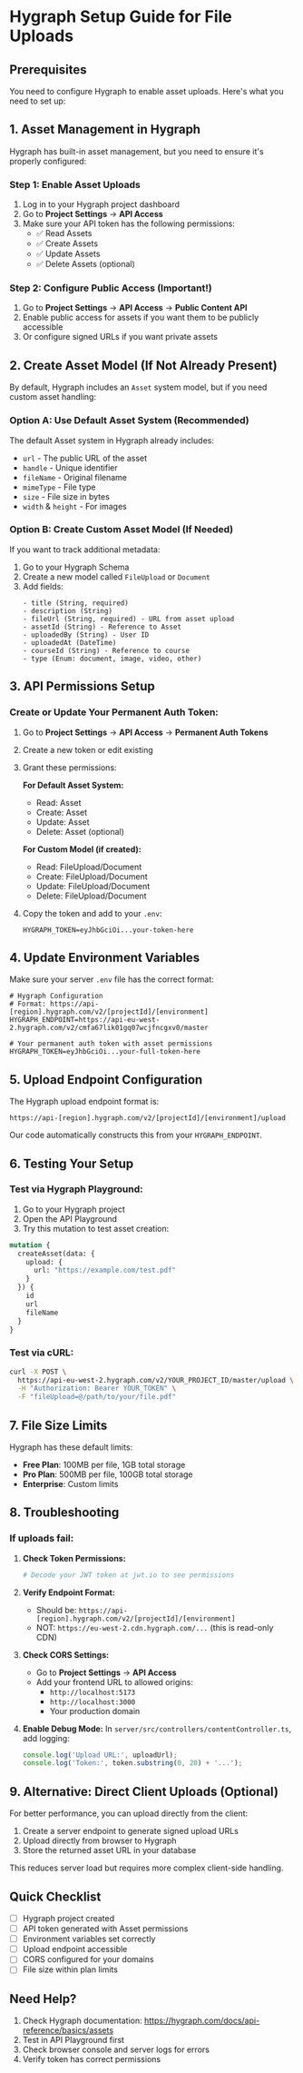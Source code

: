 # Hygraph Setup Guide for File Uploads

## Prerequisites

You need to configure Hygraph to enable asset uploads. Here's what you need to set up:

## 1. Asset Management in Hygraph

Hygraph has built-in asset management, but you need to ensure it's properly configured:

### Step 1: Enable Asset Uploads
1. Log in to your Hygraph project dashboard
2. Go to **Project Settings** → **API Access**
3. Make sure your API token has the following permissions:
   - ✅ Read Assets
   - ✅ Create Assets
   - ✅ Update Assets
   - ✅ Delete Assets (optional)

### Step 2: Configure Public Access (Important!)
1. Go to **Project Settings** → **API Access** → **Public Content API**
2. Enable public access for assets if you want them to be publicly accessible
3. Or configure signed URLs if you want private assets

## 2. Create Asset Model (If Not Already Present)

By default, Hygraph includes an `Asset` system model, but if you need custom asset handling:

### Option A: Use Default Asset System (Recommended)
The default Asset system in Hygraph already includes:
- `url` - The public URL of the asset
- `handle` - Unique identifier
- `fileName` - Original filename
- `mimeType` - File type
- `size` - File size in bytes
- `width` & `height` - For images

### Option B: Create Custom Asset Model (If Needed)
If you want to track additional metadata:

1. Go to your Hygraph Schema
2. Create a new model called `FileUpload` or `Document`
3. Add fields:
   ```
   - title (String, required)
   - description (String)
   - fileUrl (String, required) - URL from asset upload
   - assetId (String) - Reference to Asset
   - uploadedBy (String) - User ID
   - uploadedAt (DateTime)
   - courseId (String) - Reference to course
   - type (Enum: document, image, video, other)
   ```

## 3. API Permissions Setup

### Create or Update Your Permanent Auth Token:

1. Go to **Project Settings** → **API Access** → **Permanent Auth Tokens**
2. Create a new token or edit existing
3. Grant these permissions:

   **For Default Asset System:**
   - Read: Asset
   - Create: Asset
   - Update: Asset
   - Delete: Asset (optional)

   **For Custom Model (if created):**
   - Read: FileUpload/Document
   - Create: FileUpload/Document
   - Update: FileUpload/Document
   - Delete: FileUpload/Document

4. Copy the token and add to your `.env`:
   ```env
   HYGRAPH_TOKEN=eyJhbGciOi...your-token-here
   ```

## 4. Update Environment Variables

Make sure your server `.env` file has the correct format:

```env
# Hygraph Configuration
# Format: https://api-[region].hygraph.com/v2/[projectId]/[environment]
HYGRAPH_ENDPOINT=https://api-eu-west-2.hygraph.com/v2/cmfa67lik01gq07wcjfncgxv0/master

# Your permanent auth token with asset permissions
HYGRAPH_TOKEN=eyJhbGciOi...your-full-token-here
```

## 5. Upload Endpoint Configuration

The Hygraph upload endpoint format is:
```
https://api-[region].hygraph.com/v2/[projectId]/[environment]/upload
```

Our code automatically constructs this from your `HYGRAPH_ENDPOINT`.

## 6. Testing Your Setup

### Test via Hygraph Playground:
1. Go to your Hygraph project
2. Open the API Playground
3. Try this mutation to test asset creation:

```graphql
mutation {
  createAsset(data: {
    upload: {
      url: "https://example.com/test.pdf"
    }
  }) {
    id
    url
    fileName
  }
}
```

### Test via cURL:
```bash
curl -X POST \
  https://api-eu-west-2.hygraph.com/v2/YOUR_PROJECT_ID/master/upload \
  -H "Authorization: Bearer YOUR_TOKEN" \
  -F "fileUpload=@/path/to/your/file.pdf"
```

## 7. File Size Limits

Hygraph has these default limits:
- **Free Plan**: 100MB per file, 1GB total storage
- **Pro Plan**: 500MB per file, 100GB total storage
- **Enterprise**: Custom limits

## 8. Troubleshooting

### If uploads fail:

1. **Check Token Permissions:**
   ```bash
   # Decode your JWT token at jwt.io to see permissions
   ```

2. **Verify Endpoint Format:**
   - Should be: `https://api-[region].hygraph.com/v2/[projectId]/[environment]`
   - NOT: `https://eu-west-2.cdn.hygraph.com/...` (this is read-only CDN)

3. **Check CORS Settings:**
   - Go to **Project Settings** → **API Access**
   - Add your frontend URL to allowed origins:
     - `http://localhost:5173`
     - `http://localhost:3000`
     - Your production domain

4. **Enable Debug Mode:**
   In `server/src/controllers/contentController.ts`, add logging:
   ```typescript
   console.log('Upload URL:', uploadUrl);
   console.log('Token:', token.substring(0, 20) + '...');
   ```

## 9. Alternative: Direct Client Uploads (Optional)

For better performance, you can upload directly from the client:

1. Create a server endpoint to generate signed upload URLs
2. Upload directly from browser to Hygraph
3. Store the returned asset URL in your database

This reduces server load but requires more complex client-side handling.

## Quick Checklist

- [ ] Hygraph project created
- [ ] API token generated with Asset permissions
- [ ] Environment variables set correctly
- [ ] Upload endpoint accessible
- [ ] CORS configured for your domains
- [ ] File size within plan limits

## Need Help?

1. Check Hygraph documentation: https://hygraph.com/docs/api-reference/basics/assets
2. Test in API Playground first
3. Check browser console and server logs for errors
4. Verify token has correct permissions